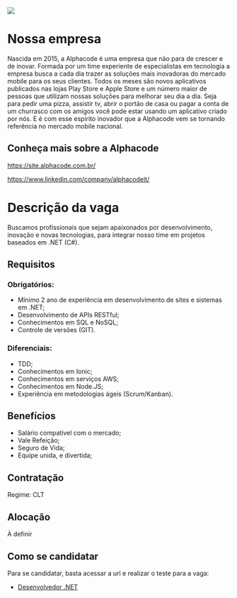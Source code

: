 [![](https://site.alphacode.com.br/wp-content/uploads/2015/10/logocolor.png)](https://site.alphacode.com.br/)

# Nossa empresa

Nascida em 2015, a Alphacode é uma empresa que não para de crescer e de inovar.
Formada por um time experiente de especialistas em tecnologia a empresa busca a cada dia trazer as soluções mais inovadoras do mercado mobile para os seus clientes.
Todos os meses são novos aplicativos publicados nas lojas Play Store e Apple Store e um número maior de pessoas que utilizam nossas soluções para melhorar seu dia a dia.
Seja para pedir uma pizza, assistir tv,  abrir o portão de casa ou pagar a conta de um churrasco com os amigos você pode estar usando um aplicativo criado por nós.
E é com esse espirito inovador que a Alphacode vem se tornando referência no mercado mobile nacional.

## Conheça mais sobre a Alphacode

https://site.alphacode.com.br/

https://www.linkedin.com/company/alphacodeit/

# Descrição da vaga

Buscamos profissionais que sejam apaixonados por desenvolvimento, inovação e novas tecnologias, para integrar nosso time em projetos baseados em .NET (C#).

## Requisitos

### **Obrigatórios:**

- Mínimo 2 ano de experiência em desenvolvimento de sites e sistemas em .NET;
- Desenvolvimento de APIs RESTful;
- Conhecimentos em SQL e NoSQL;
- Controle de versões (GIT).

### **Diferenciais:**

- TDD;
- Conhecimentos em Ionic;
- Conhecimentos em serviços AWS;
- Conhecimentos em Node.JS;
- Experiência em metodologias ágeis (Scrum/Kanban).

## Benefícios

- Salário compatível com o mercado;
- Vale Refeição;
- Seguro de Vida;
- Equipe unida, e divertida;

## Contratação

Regime: CLT

## Alocação

À definir

## Como se candidatar

Para se candidatar, basta acessar a url e realizar o teste para a vaga:

- [Desenvolvedor .NET](teste-net.md)